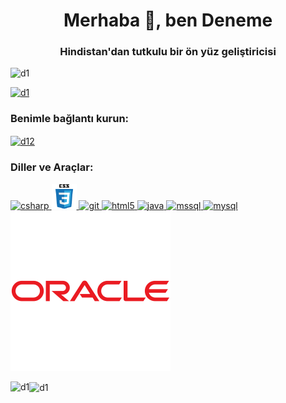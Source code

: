 
<h1 align="center">Merhaba 👋, ben Deneme</h1>
<h3 align="center">Hindistan'dan tutkulu bir ön yüz geliştiricisi</h3>

<p align="left"> <img src=" https://komarev.com/ghpvc/?username=d1&label=Profile%20views&color=0e75b6&style=flat" alt = "d1" /> </p>

<p align = "left"> <a href = "https:/ /github.com/ryo-ma/github-profile-trophy"><img src="https://github-profile-trophy.vercel.app/?username=d1" alt="d1" /></a > </p>

<h3 align="left">Benimle bağlantı kurun:</h3>
<p align="left">
<a href="https://linkedin.com/in/d12" target = "boş"><img align = "center" src = "https://raw.githubusercontent.com/rahuldkjain/github-profile-readme-generator/master/src/images/icons/ Social/linked-in-alt.svg" alt = "d12" height = "30" width = "40" /></a>
</p>

<h3 align = "left"> Diller ve Araçlar:</h3 >
<p align = "left"> <a href = "https://www.w3schools.com/cs/" target = "_blank" rel = "noreferrer"> <img src = "https://raw.githubusercontent. com/devicons/devicon/master/icons/csharp/csharp-original.svg" alt = "csharp" width = "40" height = "40"/> </a> <a href = "https://www. w3schools.com/css/" target = "_blank" rel = "noreferrer"> <img src = "https://raw.githubusercontent.com/devicons/devicon/master/icons/css3/css3-original-wordmark.svg " alt = "css3" width = "40" height = "40"/> </a> <a href = "https://git-scm.com/" target = "_blank" rel = "noreferrer"> <img src = "https://www.vectorlogo.zone/logos/git-scm/git-scm-icon.svg" alt = "git" width= "40" yükseklik = "40"/> </a> <a href = "https://www.w3.org/html/" target = "_blank" rel = "noreferrer"> <img src = "https: //raw.githubusercontent.com/devicons/devicon/master/icons/html5/html5-original-wordmark.svg" alt = "html5" genişlik = "40" yükseklik = "40"/> </a> <a href ="https://www.java.com" target = "_blank" rel = "noreferrer"> <img src = "https://raw.githubusercontent.com/devicons/devicon/master/icons/java/java- orijinal.svg" alt = "java" width = "40" height = "40"/> </a> <a href = "https://www.microsoft.com/en-us/sql-server" target = "_blank " rel = "noreferrer"> <img src = "https://www.svgrepo.com/show/303229/microsoft-sql-server-logo.svg" alt = "mssql" width = "40" height = "40 "/> </a> <a href = "https://www.mysql.com/" target = "_blank" rel = "noreferrer"> <img src = "https://raw.githubusercontent.com/devicons /devicon/master/icons/mysql/mysql-original-wordmark.svg" alt = "mysql" width = "40" height = "40"/> </a> <a href = "https://www.oracle .com/" target = "_blank" rel = "noreferrer"> <img src = "https://raw.githubusercontent.com/devicons/devicon/master/icons/oracle/oracle-original.svg" alt = "oracle" genişlik = "40" yükseklik = "40"/> </a> </p>

<p><img align = "left" src = "https://github-readme-stats.vercel.app/api/top-langs?username=d1&show_icons=true&locale=en&layout=compact" alt = "d1" /> </p>

<p> <img align = "center" src = "https://github-readme-stats.vercel.app/api?username=d1&show_icons=true&locale=en" alt = "d1" /> </p>
